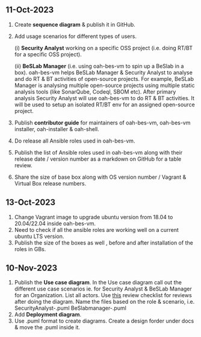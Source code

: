 ## 11-Oct-2023
1. Create **sequence diagram** & publish it in GitHub.
2. Add usage scenarios for different types of users.
   
   (i)  **Security Analyst** working on a specific OSS project (i.e. doing RT/BT for a specific OSS project).
   
   (ii) **BeSLab Manager** (i.e. using oah-bes-vm to spin up a BeSlab in a box).
   oah-bes-vm helps BeSLab Manager & Security Analyst to analyse and do RT & BT activities of open-source projects. For example, BeSLab Manager is analysing multiple open-source projects using multiple static analysis tools (like SonarQube, Codeql, SBOM etc). After primary analysis Security Analyst will use oah-bes-vm to do RT & BT activities. It will be used to setup an isolated RT/BT env for an assigned open-source project.
   
3. Publish **contributor guide** for maintainers of oah-bes-vm, oah-bes-vm installer, oah-installer & oah-shell.
4. Do release all Ansible roles used in oah-bes-vm.
5. Publish the list of Ansible roles used in oah-bes-vm along with their release date / version number as a markdown on GitHub for a table review.
6. Share the size of base box along with OS version number / Vagrant & Virtual Box release numbers.

## 13-Oct-2023
1. Change Vagrant image to upgrade ubuntu version from 18.04 to 20.04/22.04 inside oah-bes-vm.
2. Need to check if all the ansible roles are working well on a current ubuntu LTS version.
3. Publish the size of the boxes as well , before and after installation of the roles in GBs.

## 10-Nov-2023
1. Publish the **Use case diagram**. In the Use case diagram call out the different use case scenarios ie. for Security Analyst & BeSLab Manager for an Organization. List all actors. Use [this](https://c4model.com/review/) review checklist for reviews after doing the diagram. Name the files based on the role & scenario, i.e. SecurityAnalyst-<UseCaseName>.puml BeSlabmanager-<UseCaseName>.puml
2. Add **Deployment diagram**.
3. Use .puml format to create diagrams. Create a design forder under docs & move the .puml inside it.
